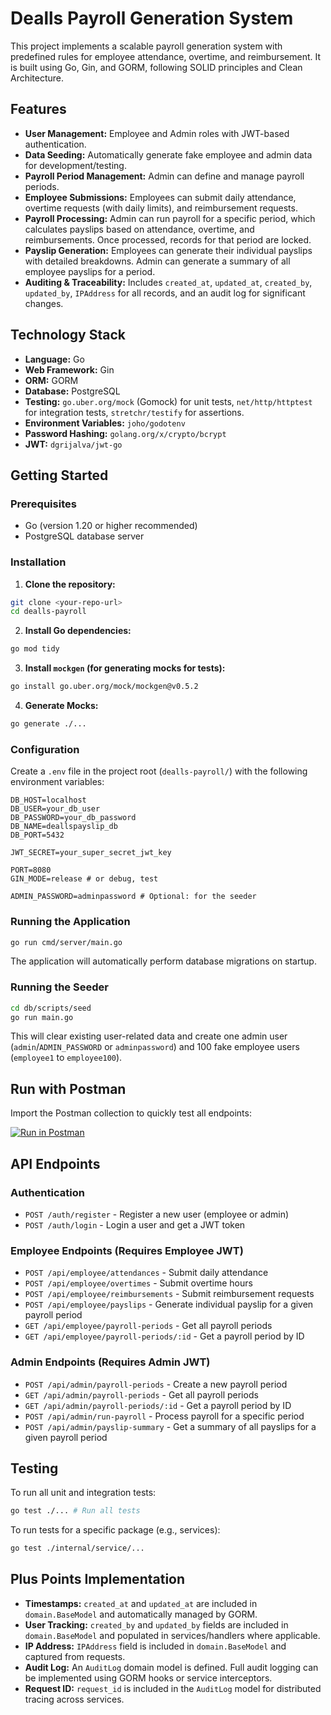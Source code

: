 # Dealls Payroll Generation System

This project implements a scalable payroll generation system with predefined rules for employee attendance, overtime, and reimbursement. It is built using Go, Gin, and GORM, following SOLID principles and Clean Architecture.

## Features

* **User Management:** Employee and Admin roles with JWT-based authentication.
* **Data Seeding:** Automatically generate fake employee and admin data for development/testing.
* **Payroll Period Management:** Admin can define and manage payroll periods.
* **Employee Submissions:** Employees can submit daily attendance, overtime requests (with daily limits), and reimbursement requests.
* **Payroll Processing:** Admin can run payroll for a specific period, which calculates payslips based on attendance, overtime, and reimbursements. Once processed, records for that period are locked.
* **Payslip Generation:** Employees can generate their individual payslips with detailed breakdowns. Admin can generate a summary of all employee payslips for a period.
* **Auditing & Traceability:** Includes `created_at`, `updated_at`, `created_by`, `updated_by`, `IPAddress` for all records, and an audit log for significant changes.

## Technology Stack

* **Language:** Go
* **Web Framework:** Gin
* **ORM:** GORM
* **Database:** PostgreSQL
* **Testing:** `go.uber.org/mock` (Gomock) for unit tests, `net/http/httptest` for integration tests, `stretchr/testify` for assertions.
* **Environment Variables:** `joho/godotenv`
* **Password Hashing:** `golang.org/x/crypto/bcrypt`
* **JWT:** `dgrijalva/jwt-go`

## Getting Started

### Prerequisites

* Go (version 1.20 or higher recommended)
* PostgreSQL database server

### Installation

1. **Clone the repository:**

```bash
git clone <your-repo-url>
cd dealls-payroll
```

2. **Install Go dependencies:**

```bash
go mod tidy
```

3. **Install `mockgen` (for generating mocks for tests):**

```bash
go install go.uber.org/mock/mockgen@v0.5.2
```

4. **Generate Mocks:**

```bash
go generate ./...
```

### Configuration

Create a `.env` file in the project root (`dealls-payroll/`) with the following environment variables:

```
DB_HOST=localhost
DB_USER=your_db_user
DB_PASSWORD=your_db_password
DB_NAME=deallspayslip_db
DB_PORT=5432

JWT_SECRET=your_super_secret_jwt_key

PORT=8080
GIN_MODE=release # or debug, test

ADMIN_PASSWORD=adminpassword # Optional: for the seeder
```

### Running the Application

```bash
go run cmd/server/main.go
```

The application will automatically perform database migrations on startup.

### Running the Seeder

```bash
cd db/scripts/seed
go run main.go
```

This will clear existing user-related data and create one admin user (`admin`/`ADMIN_PASSWORD` or `adminpassword`) and 100 fake employee users (`employee1` to `employee100`).

## Run with Postman

Import the Postman collection to quickly test all endpoints:

[![Run in Postman](https://run.pstmn.io/button.svg)](https://api.postman.com/collections/3441134-1d93a2ca-d617-43a9-a7fc-7905dbe2da77?access_key=PMAT-01K2WE6EDXSB5EQYBRQA2Y881H)

## API Endpoints

### Authentication

* `POST /auth/register` - Register a new user (employee or admin)
* `POST /auth/login` - Login a user and get a JWT token

### Employee Endpoints (Requires Employee JWT)

* `POST /api/employee/attendances` - Submit daily attendance
* `POST /api/employee/overtimes` - Submit overtime hours
* `POST /api/employee/reimbursements` - Submit reimbursement requests
* `POST /api/employee/payslips` - Generate individual payslip for a given payroll period
* `GET /api/employee/payroll-periods` - Get all payroll periods
* `GET /api/employee/payroll-periods/:id` - Get a payroll period by ID

### Admin Endpoints (Requires Admin JWT)

* `POST /api/admin/payroll-periods` - Create a new payroll period
* `GET /api/admin/payroll-periods` - Get all payroll periods
* `GET /api/admin/payroll-periods/:id` - Get a payroll period by ID
* `POST /api/admin/run-payroll` - Process payroll for a specific period
* `POST /api/admin/payslip-summary` - Get a summary of all payslips for a given payroll period

## Testing

To run all unit and integration tests:

```bash
go test ./... # Run all tests
```

To run tests for a specific package (e.g., services):

```bash
go test ./internal/service/...
```

## Plus Points Implementation

* **Timestamps:** `created_at` and `updated_at` are included in `domain.BaseModel` and automatically managed by GORM.
* **User Tracking:** `created_by` and `updated_by` fields are included in `domain.BaseModel` and populated in services/handlers where applicable.
* **IP Address:** `IPAddress` field is included in `domain.BaseModel` and captured from requests.
* **Audit Log:** An `AuditLog` domain model is defined. Full audit logging can be implemented using GORM hooks or service interceptors.
* **Request ID:** `request_id` is included in the `AuditLog` model for distributed tracing across services.
